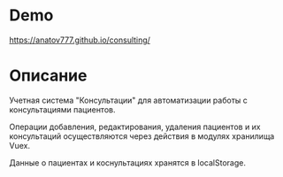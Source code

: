 # Demo
https://anatov777.github.io/consulting/
# Описание
Учетная система "Консультации" для автоматизации работы с консультациями пациентов.

Операции добавления, редактирования, удаления пациентов и их консультаций осуществляются через действия в модулях хранилища Vuex.

Данные о пациентах и коснультациях хранятся в localStorage.
